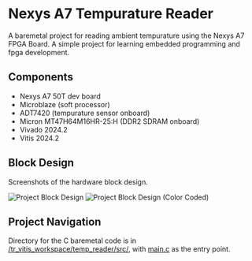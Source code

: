 # Nexys A7 Tempurature Reader

A baremetal project for reading ambient tempurature using the Nexys A7 FPGA Board. A simple project for learning embedded programming and fpga development.

## Components

- Nexys A7 50T dev board
- Microblaze (soft processor)
- ADT7420 (tempurature sensor onboard)
- Micron MT47H64M16HR-25:H (DDR2 SDRAM onboard)
- Vivado 2024.2
- Vitis 2024.2

## Block Design

Screenshots of the hardware block design.

![Project Block Design](https://github.com/user-attachments/assets/023d03ca-f35b-451e-a33a-858bc6d42c83)
![Project Block Design (Color Coded)](https://github.com/user-attachments/assets/b41b2ae7-3403-4807-8803-819c0313903b)

## Project Navigation

Directory for the C baremetal code is in [/tr_vitis_workspace/temp_reader/src/](tr_vitis_workspace/temp_reader/src), with [main.c](tr_vitis_workspace/temp_reader/src/main.c) as the entry point.

